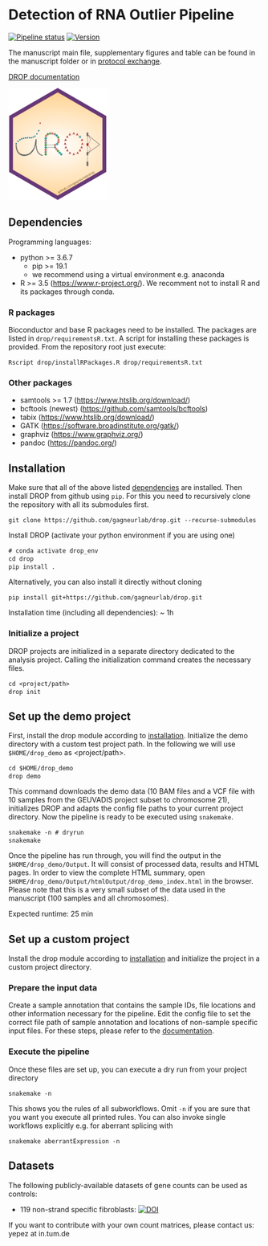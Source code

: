 # Detection of RNA Outlier Pipeline
[![Pipeline status](https://travis-ci.org/gagneurlab/drop.svg?branch=master)](https://travis-ci.org/gagneurlab/drop)
[![Version](https://img.shields.io/badge/Version-0.9.0-green.svg)](https://github.com/gagneurlab/drop/master)

The manuscript main file, supplementary figures and table can be found in the manuscript folder or in [protocol exchange](https://protocolexchange.researchsquare.com/article/993ff4a5-38ce-4261-902a-600dbd528ba2/v1).


[DROP documentation](https://gagneurlab-drop.readthedocs.io/en/latest/)

<img src="drop_sticker.png" alt="drop logo" width="200" class="center"/>

## Dependencies
Programming languages:

+ python >= 3.6.7
     + pip >= 19.1
     + we recommend using a virtual environment e.g. anaconda
+ R >= 3.5 (https://www.r-project.org/). We recomment not to install R and its packages through conda.

### R packages
Bioconductor and base R packages need to be installed. The packages are listed in `drop/requirementsR.txt`. A script for installing these packages is provided. From the repository root just execute:
```
Rscript drop/installRPackages.R drop/requirementsR.txt
```
### Other packages
+ samtools >= 1.7 (https://www.htslib.org/download/)
+ bcftools (newest) (https://github.com/samtools/bcftools)
+ tabix (https://www.htslib.org/download/)
+ GATK (https://software.broadinstitute.org/gatk/)
+ graphviz (https://www.graphviz.org/)
+ pandoc (https://pandoc.org/)

## Installation
Make sure that all of the above listed [dependencies](#dependencies) are installed.
Then install DROP from github using `pip`. For this you need to recursively clone the repository with all its submodules first.
```
git clone https://github.com/gagneurlab/drop.git --recurse-submodules
```
Install DROP (activate your python environment if you are using one)
```
# conda activate drop_env
cd drop
pip install .
```
Alternatively, you can also install it directly without cloning
```
pip install git+https://github.com/gagneurlab/drop.git
```
Installation time (including all dependencies): ~ 1h

### Initialize a project
DROP projects are initialized in a separate directory dedicated to the analysis project. Calling the initialization command creates the necessary files.
```
cd <project/path>
drop init
``` 

## Set up the demo project

First, install the drop module according to [installation](#installation). 
Initialize the demo directory with a custom test project path.
In the following we will use `$HOME/drop_demo` as <project/path>.
```
cd $HOME/drop_demo
drop demo
```
This command downloads the demo data (10 BAM files and a VCF file with 10 samples from the GEUVADIS project subset to chromosome 21), initializes DROP and adapts the config file paths to your current project directory. 
Now the pipeline is ready to be executed using `snakemake`.
```
snakemake -n # dryrun
snakemake
```
Once the pipeline has run through, you will find the output in the `$HOME/drop_demo/Output`. It will consist of processed data, results and HTML pages. In order to view the complete HTML summary, open `$HOME/drop_demo/Output/htmlOutput/drop_demo_index.html` in the browser. Please note that this is a very small subset of the data used in the manuscript (100 samples and all chromosomes).

Expected runtime: 25 min

## Set up a custom project
Install the drop module according to [installation](#installation) and initialize the project in a custom project directory.
### Prepare the input data
Create a sample annotation that contains the sample IDs, file locations and other information necessary for the pipeline.
Edit the config file to set the correct file path of sample annotation and locations of non-sample specific input files. For these steps, please refer to the [documentation](https://drop-rna.readthedocs.io/en/latest/prepare.html).

### Execute the pipeline
Once these files are set up, you can execute a dry run from your project directory
```
snakemake -n
```
This shows you the rules of all subworkflows. Omit `-n` if you are sure that you want you execute all printed rules. You can also invoke single workflows explicitly e.g. for aberrant splicing with 
```
snakemake aberrantExpression -n
```

## Datasets
The following publicly-available datasets of gene counts can be used as controls:

* 119 non-strand specific fibroblasts: [![DOI](https://zenodo.org/badge/DOI/10.5281/zenodo.3887451.svg)](https://doi.org/10.5281/zenodo.3887451)

If you want to contribute with your own count matrices, please contact us: yepez at in.tum.de
